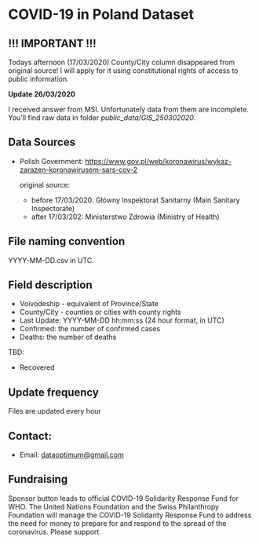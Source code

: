 # COVID-19 in Poland Dataset

## !!! IMPORTANT !!!
Todays afternoon (17/03/2020) County/City column disappeared from original source! I will apply for it using constitutional rights of access to public information.

**Update 26/03/2020** 

I received answer from MSI. Unfortunately data from them are incomplete. You'll find raw data in folder *public_data/GIS_250302020*.

## Data Sources

- Polish Government: https://www.gov.pl/web/koronawirus/wykaz-zarazen-koronawirusem-sars-cov-2

    original source: 

    * before 17/03/2020: Główny Inspektorat Sanitarny (Main Sanitary Inspectorate)

    - after 17/03/202: Ministerstwo Zdrowia (Ministry of Health)

## File naming convention

YYYY-MM-DD.csv in UTC.

## Field description

- Voivodeship - equivalent of Province/State
- County/City - counties or cities with county rights
- Last Update: YYYY-MM-DD hh:mm:ss (24 hour format, in UTC)
- Confirmed: the number of confirmed cases
- Deaths: the number of deaths

TBD:

- Recovered

## Update frequency
Files are updated every hour

## Contact:<br>

* Email: dataoptimum@gmail.com

## Fundraising
Sponsor button leads to official COVID-19 Solidarity Response Fund for WHO. The United Nations Foundation and the Swiss Philanthropy Foundation will manage the COVID-19 Solidarity Response Fund to address the need for money to prepare for and respond to the spread of the coronavirus. Please support.

